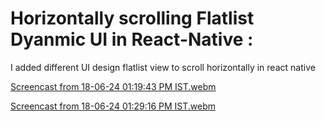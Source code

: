 # Horizontally scrolling Flatlist Dyanmic UI in React-Native : 

I added different UI design  flatlist view to scroll horizontally in react native 


[Screencast from 18-06-24 01:19:43 PM IST.webm](https://github.com/nishitaHyperlink/Horizontal-Scrolling-Flatlist-in-React-Native/assets/141806047/c8646c81-1c39-4ebc-8b09-5d1983254053)

[Screencast from 18-06-24 01:29:16 PM IST.webm](https://github.com/nishitaHyperlink/Horizontal-Scrolling-Flatlist-in-React-Native/assets/141806047/41ba434d-8f1c-4469-92f2-1dbce118c29f)
